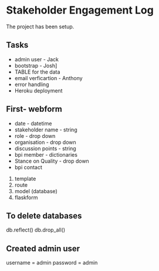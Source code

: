 # Stakeholder Engagement Log

The project has been setup.

## Tasks
* admin user - Jack
* bootstrap - Josh]
* TABLE for the data
* email verficartion - Anthony
* error handling
* Heroku deployment

## First- webform
* date - datetime
* stakeholder name - string
* role - drop down
* organisation - drop down
* discussion points - string
* bpi member - dictionaries
* Stance on Quality - drop down
* bpi contact

1. template
2. route
3. model (database)
4. flaskform


## To delete databases
db.reflect()
db.drop_all()


## Created admin user
username = admin
password = admin
